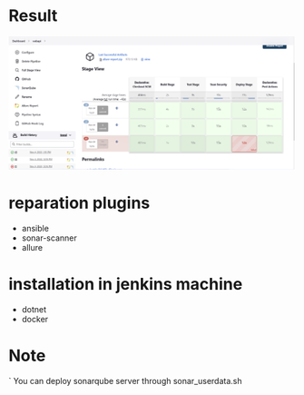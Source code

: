 # Result
![image](./images/result.png)

# reparation plugins
- ansible
- sonar-scanner
- allure
# installation in jenkins machine
-  dotnet 
-  docker

# Note
` You can deploy sonarqube server through sonar_userdata.sh